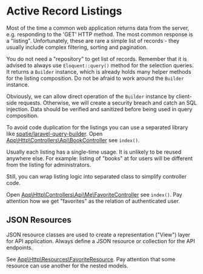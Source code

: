 Active Record Listings
======================

Most of the time a common web application returns data from the server, e.g. responding to the 'GET' HTTP method.
The most common response is a "listing". Unfortunately, these are rare a simple list of records - they usually include
complex filtering, sorting and pagination.

You do not need a "repository" to get list of records. Remember that it is advised to always use `Eloquent::query()` method
for the selection queries. It returns a `Builder` instance, which is already holds many helper methods for the listing composition.
Do not be afraid to work around the `Builder` instance.

Obviously, we can allow direct operation of the `Builder` instance by client-side requests. Otherwise, we will create a
security breach and catch an SQL injection.
Data should be verified and sanitized before being used in query composition.

To avoid code duplication for the listings you can use a separated library like [spatie/laravel-query-builder](https://github.com/spatie/laravel-query-builder).
Open [App\Http\Controllers\Api\BookController](../app/Http/Controllers/Api/BookController.php) see `index()`.

Usually each listing has a single-time usage. It is unlikely to be reused anywhere else. For example: listing of "books"
at for users will be different from the listing for administrators.

Still, you can wrap listing logic into separated class to simplify controller code.

Open [App\Http\Controllers\Api\Me\FavoriteController](../app/Http/Controllers/Api/Me/FavoriteController.php) see `index()`.
Pay attention how we get "favorites" as the relation of authenticated user.


JSON Resources
--------------

JSON resource classes are used to create a representation ("View") layer for API application.
Always define a JSON resource or collection for the API endpoints.

See [App\Http\Resources\FavoriteResource](../app/Http/Resources/FavoriteResource.php).
Pay attention that some resource can use another for the nested models.
